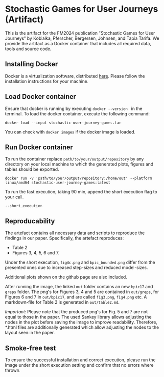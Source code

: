 # Stochastic Games for User Journeys (Artifact)
This is the artifact for the FM2024 publication "Stochastic Games for User Journeys" by Kobialka, Pferscher, Bergersen, Johnsen, and Tapia Tarifa. We provide the artifact as a Docker container that includes all required data, tools and source code. 

## Installing Docker
Docker is a virtualization software, distributed [here](https://docs.docker.com/engine/install/).
Please follow the installation instructions for your machine.

## Load Docker container
Ensure that docker is running by executing ```docker --version ``` in the terminal. 
To load the docker container, execute the following command:
```
docker load --input stochastic-user-journey-games.tar  
```
You can check with ```docker images``` if the docker image is loaded.

## Run Docker container
To run the container replace ```path/to/your/output/repository``` by any directory on your local machine to which the generated plots, figures and tables should be exported. 

```
docker run -v 'path/to/your/output/repository:/home/out' --platform linux/amd64 stochastic-user-journey-games:latest
```

To run the fast execution, taking 90 min, append the short execution flag to your call.

```
--short_execution
```

## Reproducability
The artefact contains all necessary data and scripts to reproduce the findings in our paper.
Specifically, the artefact reproduces:
- Table 2
- Figures 3, 4, 5, 6 and 7.

Under the short execution, `fig4c.png` and `bpic_bounded.png` differ from the presented ones due to increased step-sizes and reduced model-sizes.

Additional plots shown on the github page are also included.

After running the image, the linked `out` folder contains an new `bpic17` and `greps` folder.
The png's for Figures 3, 4 and 5 are contained in `out/greps`, for Figures 6 and 7 in `out/bpic17`, and are called `fig3.png`, `fig4.png` etc.
A markdown-file for Table 2 is generated in `out/table2.md`.

*Important:* Please note that the produced png's for Fig. 5 and 7 are not equal to those in the paper.
The used Sankey library allows adjusting the nodes in the plot before saving the image to improve readability.
Therefore, *.html files are additionally generated which allow adjusting the nodes to the layout seen in the paper.

## Smoke-free test
To ensure the successful installation and correct execution, please run the image under the short execution setting and confirm that no errors where thrown.
